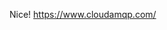 <!-- 
.. title: CloudAMPQ, RabbitMQ-aaS! - #I_HEARD_IT
.. slug: cloudampq-rabbitmq-aas-i_heard_it
.. date: 2015-10-19 20:49:23 UTC+09:00
.. tags: I_HEARD_IT, HACKER_NEWS, mq, rabbitmq
.. category: I_HEARD_IT
.. link: 
.. description: 
.. type: text
-->

Nice! https://www.cloudamqp.com/
